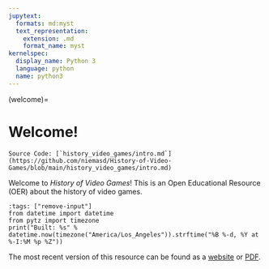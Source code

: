 ```yaml
---
jupytext:
  formats: md:myst
  text_representation:
    extension: .md
    format_name: myst
kernelspec:
  display_name: Python 3
  language: python
  name: python3
---
```


(welcome)=
# Welcome!

```{note}
Source Code: [`history_video_games/intro.md`](https://github.com/niemasd/History-of-Video-Games/blob/main/history_video_games/intro.md)
```

Welcome to *History of Video Games*!
This is an Open Educational Resource (OER) about the history of video games.

```{code-cell} ipython3
:tags: ["remove-input"]
from datetime import datetime
from pytz import timezone
print("Built: %s" % datetime.now(timezone("America/Los_Angeles")).strftime("%B %-d, %Y at %-I:%M %p %Z"))
```

The most recent version of this resource can be found as a [website](https://niema.net/History-of-Video-Games)
or [PDF](https://github.com/niemasd/History-of-Video-Games/releases/latest/download/History-of-Video-Games.pdf).
